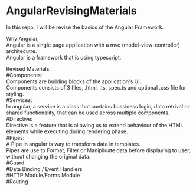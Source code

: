 # AngularRevisingMaterials
In this repo, I will be revise the basics of the Angular Framework.

Why Angular,
<br>Angular is a single page application with a mvc (model-view-controller) architecutre.
<br>Angular is a framework that is using typescript.

Revised Materials:
<br>#Components:<br>Components are building blocks of the application's UI. <br>Components consists of 3 files, .html, .ts, spec.ts and optional .css file for styling.
<br>#Services:<br>In angular, a service is a class that contains bussiness logic, data retrival or shared functionality, that can be used across multiple components.
<br>#Directive:<br>Directive is a feature that is allowing us to extend behaviour of the HTML elements while executing during rendering phase.
<br>#Pipes:<br> A Pipe in angular is way to transform data in templates.<br>Pipes are use to Format, Filter or Manipiluate data before displaying to user, without changing the original data.
<br>#Guard
<br>#Data Binding / Event Handlers
<br>#HTTP Module/Forms Module
<br>#Routing
